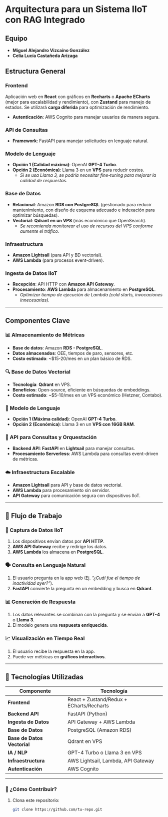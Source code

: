 # Arquitectura para un Sistema IIoT con RAG Integrado

## Equipo
- **Miguel Alejandro Vizcaíno González**
- **Celia Lucía Castañeda Arizaga**

## Estructura General

### Frontend
Aplicación web en **React** con gráficos en **Recharts** o **Apache ECharts** (mejor para escalabilidad y rendimiento), con **Zustand** para manejo de estados. Se utilizará **carga diferida** para optimización de rendimiento.

- **Autenticación**: AWS Cognito para manejar usuarios de manera segura.

### API de Consultas
- **Framework**: FastAPI para manejar solicitudes en lenguaje natural.

### Modelo de Lenguaje
- **Opción 1 (Calidad máxima)**: OpenAI **GPT-4 Turbo**.
- **Opción 2 (Económica)**: Llama 3 en un **VPS** para reducir costos.
  - *Si se usa Llama 3, se podría necesitar fine-tuning para mejorar la calidad de respuestas*.

### Base de Datos
- **Relacional**: Amazon **RDS con PostgreSQL** (gestionado para reducir mantenimiento, con diseño de esquema adecuado e indexación para optimizar búsquedas).
- **Vectorial**: **Qdrant en un VPS** (más económico que OpenSearch).  
  - *Se recomienda monitorear el uso de recursos del VPS conforme aumente el tráfico*.

### Infraestructura
- **Amazon Lightsail** (para API y BD vectorial).
- **AWS Lambda** (para procesos event-driven).

### Ingesta de Datos IIoT
- **Recepción**: API HTTP con **Amazon API Gateway**.
- **Procesamiento**: **AWS Lambda** para almacenamiento en **PostgreSQL**.
  - *Optimizar tiempo de ejecución de Lambda (cold starts, invocaciones innecesarias).*

---

## Componentes Clave

### 📊 Almacenamiento de Métricas
- **Base de datos**: Amazon **RDS - PostgreSQL**.
- **Datos almacenados**: OEE, tiempos de paro, sensores, etc.
- **Costo estimado**: ~$15-20/mes en un plan básico de RDS.

### 🔍 Base de Datos Vectorial
- **Tecnología**: **Qdrant** en VPS.
- **Beneficios**: Open-source, eficiente en búsquedas de embeddings.
- **Costo estimado**: ~$5-10/mes en un VPS económico (Hetzner, Contabo).

### 🤖 Modelo de Lenguaje
- **Opción 1 (Máxima calidad)**: OpenAI **GPT-4 Turbo**.
- **Opción 2 (Económica)**: Llama 3 en un **VPS con 16GB RAM**.

### 🚀 API para Consultas y Orquestación
- **Backend API**: **FastAPI** en **Lightsail** para manejar consultas.
- **Procesamiento Serverless**: AWS Lambda para consultas event-driven de métricas.

### ☁️ Infraestructura Escalable
- **Amazon Lightsail** para API y base de datos vectorial.
- **AWS Lambda** para procesamiento sin servidor.
- **API Gateway** para comunicación segura con dispositivos IIoT.

---

## 🔄 Flujo de Trabajo

### 📡 Captura de Datos IIoT
1. Los dispositivos envían datos por **API HTTP**.
2. **AWS API Gateway** recibe y redirige los datos.
3. **AWS Lambda** los almacena en **PostgreSQL**.

### 🗣 Consulta en Lenguaje Natural
1. El usuario pregunta en la app web (Ej. *“¿Cuál fue el tiempo de inactividad ayer?”*).
2. **FastAPI** convierte la pregunta en un embedding y busca en **Qdrant**.

### 📊 Generación de Respuesta
1. Los datos relevantes se combinan con la pregunta y se envían a **GPT-4** o **Llama 3**.
2. El modelo genera una **respuesta enriquecida**.

### 📈 Visualización en Tiempo Real
1. El usuario recibe la respuesta en la app.
2. Puede ver métricas en **gráficos interactivos**.

---

## 📌 Tecnologías Utilizadas

| **Componente** | **Tecnología** |
|--------------|----------------|
| **Frontend** | React + Zustand/Redux + ECharts/Recharts |
| **Backend API** | FastAPI (Python) |
| **Ingesta de Datos** | API Gateway + AWS Lambda |
| **Base de Datos** | PostgreSQL (Amazon RDS) |
| **Base de Datos Vectorial** | Qdrant en VPS |
| **IA / NLP** | GPT-4 Turbo o Llama 3 en VPS |
| **Infraestructura** | AWS Lightsail, Lambda, API Gateway |
| **Autenticación** | AWS Cognito |

---

### 🚀 ¿Cómo Contribuir?
1. Clona este repositorio:
   ```sh
   git clone https://github.com/tu-repo.git
